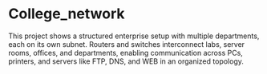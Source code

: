 # College_network
This project shows a structured enterprise setup with multiple departments, each on its own subnet. Routers and switches interconnect labs, server rooms, offices, and departments, enabling communication across PCs, printers, and servers like FTP, DNS, and WEB in an organized topology.
